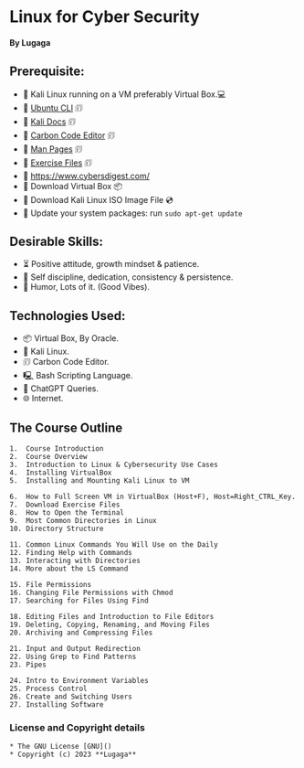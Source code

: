 # Linux for Cyber Security

#### By **Lugaga**

## Prerequisite:
   * 🔗 Kali Linux running on a VM preferably Virtual Box.💻
   * 🔗 [Ubuntu CLI](https://ubuntu.com/tutorials/command-line-for-beginners) 🗊 
   * 🔗 [Kali Docs](https://www.kali.org/docs/) 🗊 
   * 🔗 [Carbon Code Editor](https://carbon.now.sh/) 🗊 
   * 🔗 [Man Pages](https://www.kernel.org/doc/man-pages/) 🗊 
   * 🔗 [Exercise Files](https://www.kernel.org/doc/man-pages/) 🗊 
   * 🔗 https://www.cybersdigest.com/
   * 🔗 Download Virtual Box 📦
   * 🔗 Download Kali Linux ISO Image File 💿
   * 🔗 Update your system packages: run `sudo apt-get update`
   
## Desirable Skills:
   * ⏳ Positive attitude, growth mindset & patience.
   * 🦾 Self discipline, dedication, consistency & persistence.
   * 🤪 Humor, Lots of it. (Good Vibes).
   
   
## Technologies Used:
   * 📦 Virtual Box, By Oracle.
   * 🐉 Kali Linux.
   * 🗊  Carbon Code Editor.
   * 🖳  Bash Scripting Language.
   * 🤖 ChatGPT Queries.
   * 🌐 Internet.
   
   
## The Course Outline

    1.	Course Introduction
    2.	Course Overview
    3.	Introduction to Linux & Cybersecurity Use Cases
    4.	Installing VirtualBox
    5.	Installing and Mounting Kali Linux to VM

    6.	How to Full Screen VM in VirtualBox (Host+F), Host=Right_CTRL_Key.
    7.	Download Exercise Files
    8.	How to Open the Terminal
    9.	Most Common Directories in Linux
    10.	Directory Structure

    11.	Common Linux Commands You Will Use on the Daily
    12.	Finding Help with Commands
    13.	Interacting with Directories
    14.	More about the LS Command

    15.	File Permissions
    16.	Changing File Permissions with Chmod
    17.	Searching for Files Using Find

    18.	Editing Files and Introduction to File Editors
    19.	Deleting, Copying, Renaming, and Moving Files
    20.	Archiving and Compressing Files

    21.	Input and Output Redirection
    22.	Using Grep to Find Patterns
    23.	Pipes

    24.	Intro to Environment Variables
    25.	Process Control
    26.	Create and Switching Users
    27.	Installing Software

### License and Copyright details

    * The GNU License [GNU]()
    * Copyright (c) 2023 **Lugaga**
